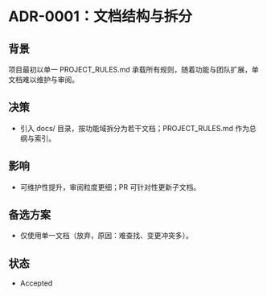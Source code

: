 # ADR-0001：文档结构与拆分

## 背景
项目最初以单一 PROJECT_RULES.md 承载所有规则，随着功能与团队扩展，单文档难以维护与审阅。

## 决策
- 引入 docs/ 目录，按功能域拆分为若干文档；PROJECT_RULES.md 作为总纲与索引。

## 影响
- 可维护性提升，审阅粒度更细；PR 可针对性更新子文档。

## 备选方案
- 仅使用单一文档（放弃，原因：难查找、变更冲突多）。

## 状态
- Accepted
